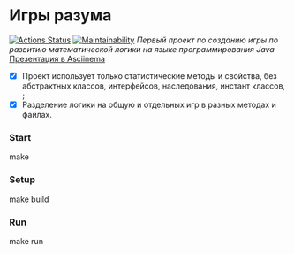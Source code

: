 # Игры разума

[![Actions Status](https://github.com/VovaTyan/java-project-lvl1/workflows/hexlet-check/badge.svg)](https://github.com/VovaTyan/java-project-lvl1/actions)
[![Maintainability](https://api.codeclimate.com/v1/badges/37ef8aadf552d431ea48/maintainability)](https://codeclimate.com/github/VovaTyan/java-project-lvl1/maintainability)
*Первый проект по созданию игры по развитию математической логики на языке программирования Java*
[Презентация в Asciinema](https://asciinema.org/a/Qwmy8dgbBMrFceg4HO5zvjLa0)
- [X] Проект использует только статистические методы и свойства, без абстрактных классов, интерфейсов, наследования, инстант классов, ;
- [X] Разделение логики на общую и отдельных игр в разных методах и файлах. 
### Start
make
### Setup
make build
### Run
make run
